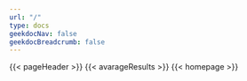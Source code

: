 ```yaml
---
url: "/"
type: docs
geekdocNav: false
geekdocBreadcrumb: false
---
```


{{< pageHeader >}}
{{< avarageResults >}}
{{< homepage >}}
